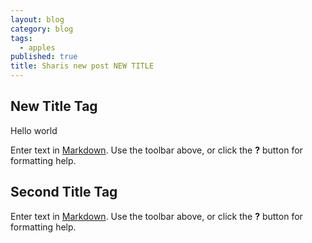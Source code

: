 ```yaml
---
layout: blog
category: blog
tags:
  - apples
published: true
title: Sharis new post NEW TITLE
---
```

## New Title Tag

Hello world

Enter text in [Markdown](http://daringfireball.net/projects/markdown/). Use the toolbar above, or click the **?** button for formatting help.

## Second Title Tag

Enter text in [Markdown](http://daringfireball.net/projects/markdown/). Use the toolbar above, or click the **?** button for formatting help.
